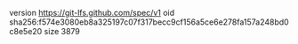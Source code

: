 version https://git-lfs.github.com/spec/v1
oid sha256:f574e3080eb8a325197c07f317becc9cf156a5ce6e278fa157a248bd0c8e5e20
size 3879
